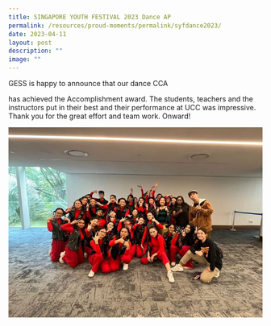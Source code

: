 ```yaml
---
title: SINGAPORE YOUTH FESTIVAL 2023 Dance AP
permalink: /resources/proud-moments/permalink/syfdance2023/
date: 2023-04-11
layout: post
description: ""
image: ""
---
```

GESS is happy to announce that our dance CCA

has achieved the Accomplishment award. The students, teachers and the instructors put in their best and their performance at UCC was impressive. Thank you for the great effort and team work. Onward!

![](/images/dance%201.jpg)